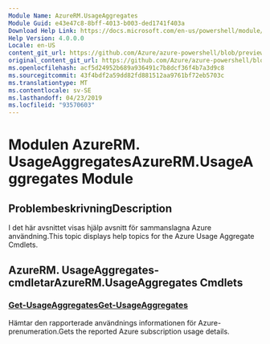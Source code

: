 ```yaml
---
Module Name: AzureRM.UsageAggregates
Module Guid: e43e47c8-8bff-4013-b003-ded1741f403a
Download Help Link: https://docs.microsoft.com/en-us/powershell/module/azurerm.usageaggregates
Help Version: 4.0.0.0
Locale: en-US
content_git_url: https://github.com/Azure/azure-powershell/blob/preview/src/ResourceManager/UsageAggregates/Commands.UsageAggregates/help/AzureRM.UsageAggregates.md
original_content_git_url: https://github.com/Azure/azure-powershell/blob/preview/src/ResourceManager/UsageAggregates/Commands.UsageAggregates/help/AzureRM.UsageAggregates.md
ms.openlocfilehash: acf5d24952b689a936491c7b8dcf36f4b7a3d9c8
ms.sourcegitcommit: 43f4bdf2a59dd82fd881512aa9761bf72eb5703c
ms.translationtype: MT
ms.contentlocale: sv-SE
ms.lasthandoff: 04/23/2019
ms.locfileid: "93570603"
---
```

# <span data-ttu-id="2d9f2-101">Modulen AzureRM. UsageAggregates</span><span class="sxs-lookup"><span data-stu-id="2d9f2-101">AzureRM.UsageAggregates Module</span></span>
## <span data-ttu-id="2d9f2-102">Problembeskrivning</span><span class="sxs-lookup"><span data-stu-id="2d9f2-102">Description</span></span>
<span data-ttu-id="2d9f2-103">I det här avsnittet visas hjälp avsnitt för sammanslagna Azure användning.</span><span class="sxs-lookup"><span data-stu-id="2d9f2-103">This topic displays help topics for the Azure Usage Aggregate Cmdlets.</span></span>

## <span data-ttu-id="2d9f2-104">AzureRM. UsageAggregates-cmdletar</span><span class="sxs-lookup"><span data-stu-id="2d9f2-104">AzureRM.UsageAggregates Cmdlets</span></span>
### [<span data-ttu-id="2d9f2-105">Get-UsageAggregates</span><span class="sxs-lookup"><span data-stu-id="2d9f2-105">Get-UsageAggregates</span></span>](Get-UsageAggregates.md)
<span data-ttu-id="2d9f2-106">Hämtar den rapporterade användnings informationen för Azure-prenumeration.</span><span class="sxs-lookup"><span data-stu-id="2d9f2-106">Gets the reported Azure subscription usage details.</span></span>

